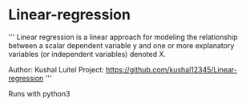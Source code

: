 # Linear-regression

'''
Linear regression is a linear approach for modeling the relationship between a scalar dependent variable y and one or more explanatory variables (or independent variables) denoted X.

Author: Kushal Luitel
Project: https://github.com/kushal12345/Linear-regression
'''

Runs with python3 
